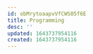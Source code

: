 ```yaml
---
id: obMrytoaapvVfCWS05f6E
title: Programming
desc: ''
updated: 1643737954116
created: 1643737954116
---
```


